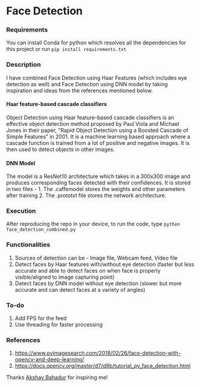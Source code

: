 # Face Detection

### Requirements
You can install Conda for python which resolves all the dependencies for this project
or run 
`pip install requirements.txt`

### Description
I have combined Face Detection using Haar Features (which includes eye detection as well) and Face Detection using DNN model by taking inspiration and ideas from the references mentioned below.

#### Haar feature-based cascade classifiers
Object Detection using Haar feature-based cascade classifiers is an effective object detection method proposed by Paul Viola and Michael Jones in their paper, "Rapid Object Detection using a Boosted Cascade of Simple Features" in 2001. It is a machine learning based approach where a cascade function is trained from a lot of positive and negative images. It is then used to detect objects in other images.

#### DNN Model
The model is a ResNet10 architecture which takes in a 300x300 image and produces corresponding faces detected with their confidences. It is stored in two files - 1. The .caffemodel stores the weights and other parameters after training 2. The .prototxt file stores the network architecture.

### Execution
After reproducing the repo in your device, to run the code, type `python face_detection_combined.py`

### Functionalities
1) Sources of detection can be - Image file, Webcam feed, Video file
2) Detect faces by Haar features with/without eye detection (faster but less accurate and able to detect faces on when face is properly visible/aligned to image capturing point)
3) Detect faces by DNN model without eye detection (slower but more accurate and can detect faces at a variety of angles)

### To-do
1) Add FPS for the feed
2) Use threading for faster processing

### References
1) https://www.pyimagesearch.com/2018/02/26/face-detection-with-opencv-and-deep-learning/
2) https://docs.opencv.org/master/d7/d8b/tutorial_py_face_detection.html

Thanks [Akshay Bahadur](https://github.com/akshaybahadur21/) for inspiring me!
